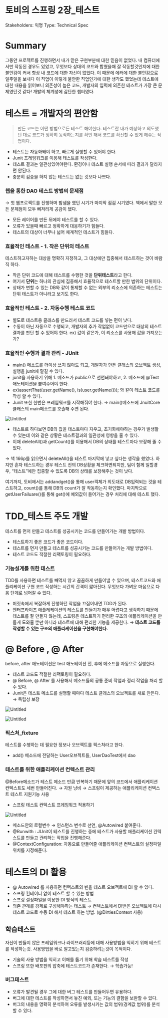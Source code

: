 # 토비의 스프링 2장_테스트

Stakeholders: 익명
Type: Technical Spec

# Summary

그동안 프로젝트를 진행하면서 내가 맏은 구현부분에 대한 믿음이 없었다. 내 컴퓨터에서만 작동된 경우도 있었고, 무엇보다 상대의 코드와 합쳤을때 잘 작동할것인지에 대한 불안감이 커서 항상 내 코드에 대한 자신이 없었다. 이 때문에 에러에 대한 불안감으로 일주일을 보내다 이 직업이 이렇게 불안한 직업인가에 대한 생각도 했었는데 테스트에 대한 내용을 읽어보니 의존성이 높은 코드, 개발자의 입력에 의존한 테스트가 가장 큰 문제였던것 같다! 개발의 체계성에 감탄한 챕터였다.

# 테스트 = 개발자의 편안함

> 만든 코드는 어떤 방법으로든 테스트 해야한다. 테스트란 내가 예상하고 의도했던 대로 코드가 정확히 동작하는지를 확인 해서 코드를 확신할 수 있게 해주는 작업이다.
>
- 테스트는 자동화돼야 하고, 빠르게 실행할 수 있어야 한다.
- Junit 프레임워크를 이용해 테스트를 작성한다.
- 테스트 결과는 일관성있어야한다. 환경이나 테스트 실행 순서에 따라 결과가 달라지면 안된다.
- 충분히 검증을 하지 않는 테스트는 없는 것보다 나쁘다.

### 웹을 통한 DAO 테스트 방법의 문제점

→ 첫 웹프로젝트를 진행하며 밤샘을 했던 시기가 마지막 점검 시기였다. 책에서 말한 모든 문제점이 모두 뼈저리게 공감이 됐다.

- 모든 레이어를 만든 뒤에야 테스트를 할 수 있다.
- 오류가 있을때 빠르고 정확하게 대응하기가 힘들다.
- 테스트의 대상이 너무나 넓어 체계적인 테스트가 힘들다.

### 효율적인 테스트 - 1. 작은 단위의 테스트

테스트하고자하는 대상을 명확히 지정하고, 그 대상에만 집중해서 테스트하는 것이 바람직 하다.

- 작은 단위 코드에 대해 테스트를 수행한 것을 **단위테스트**라고 한다.
- 여기서 **단위**는 하나의 관심에 집중해서 효율적으로 테스트할 만한 범위의 단위이다.
- 상태가 변할 수 있는 DB와 같이 통제할 수 없는 외부의 리소스에 의존하는 테스트는 단위 테스트가 아니라고 보기도 한다.

### 효율적인 테스트 - 2. 자동수행 테스트 코드

- 별도로 테스트용 클래스를 만드러서 테스트 코드를 넣는 편이 낫다.
- 수동이 아닌 자동으로 수행되고, 개발자의 추가 작업없이 코드만으로 대상의 테스트 결과를 판단 할 수 있어야 한다. ex) 값이 같은가, 이 리소스를 사용해 값을 가져오는가?

### 효율적인 수행과 결과 관리 - JUnit

- main() 메소드를 더이상 쓰지 않아도 되고, 개발자가 만든 클래스의 오브젝트 생성, 실행을 junit에 맡길 수 있다.
- junit을 사용하기 위해 1. 메소드가 public으로 선언돼야하고, 2. 메소드에 @Test 애노테이션을 붙여주어야 한다.
- ex)assertThat(user.getName(), is(user.getName())); 와 같이 테스트 코드를 작성 할 수 있다.
- Junit 또한 한번은 프레임워크를 시작해줘야 한다. → main()메소드에 JnuitCore 클래스의 main메소드를 호출해 주면 된다.

![Untitled](%E1%84%90%E1%85%A9%E1%84%87%E1%85%B5%E1%84%8B%E1%85%B4%20%E1%84%89%E1%85%B3%E1%84%91%E1%85%B3%E1%84%85%E1%85%B5%E1%86%BC%202%E1%84%8C%E1%85%A1%E1%86%BC_%E1%84%90%E1%85%A6%E1%84%89%E1%85%B3%E1%84%90%E1%85%B3%20d046133afc4d43dab310d51123779560/Untitled.png)

- 테스트르 하다보면 DB의 값을 테스트마다 지우고, 초기화해야하는 경우가 발생할 수 있는데 이와 같은 상황은 테스트결과의 일관성에 영향을 줄 수 있다.
- 이때 deleteAll()과 getCount()를 이용해서 DB의 상태를 테스트마다 보장해 줄 수 있다.

→ 책 166p를 읽으면서 deleteAll()을 테스트 마지막에 넣고 싶다는 생각을 했었다. 하지만 혼자 테스트하는 경우 테스트 전의 DB상황을 체크하면되지만, 팀이 함께 일할경우, “테스트”에만 집중할 수 있도록 DB의 상태를 보장해주는 것이 낫다.

여기까지, 토비에서는 addandget()을 통해 user객체가 의도대로 DB입력되는 것을 테스트하고, count()를 통해 DB의 count가 잘 작동하는지 확인했다. 마지막으로 getUserFailuare()를 통해 get()에 예외값이 들어가는 경우 처리에 대해 테스트 했다.

# TDD_테스트 주도 개발

테스트를 먼저 만들고 테스트를 성공시키는 코드를 만들어가는 개발 방법이다.

- 테스트하기 좋은 코드가 좋은 코드이다.
- 테스트를 먼저 만들고 테스트를 성공시키는 코드를 만들어가는 개발 방법이다.
- 테스트 코드도 적절한 리팩토링이 필요하다.

### 기능설계를 위한 테스트

TDD를 사용하면 테스트를 빼먹지 않고 꼼꼼하게 만들어낼 수 있으며, 테스트코드와 애플리케이션 구현 코드 작성하는 시간의 간격이 짧아진다. 무엇보다 가벼운 마음으로 다음 단계로 넘어갈 수 있다.

- 머릿속에서 복잡하게 진행하던 작업을 끄집어내면 TDD가 된다.
- 엔터프라이즈 애플레케이션의 테스트를 만들기가 매우 어렵다고 생각하기 때문에 테스트를 잘 만들지 않는데, 스프링은 테스트하기 편리한 구조의 애플리케이션을 만들게 도와줄 뿐만 아니라 테스트에 대해 편리한 기능을 제공한다. → **테스트 코드를 작성할 수 있는 구조의 애플리케이션을 구현해야한다.**

# @ Before , @ After

before, after 애노테이션은 test 애노테이션 전, 후에 메소드를 자동으로 실행한다.

- 테스트 코드도 적절한 리팩토링이 필요하다.
- @ Before, @ After 를 사용해서 메소드들의 공통 준비 작업과 정리 작업을 처리 할 수 있다.
- Junit은 테스트 메소드를 실행할 때마다 테스트 클래스의 오브젝트를 새로 만든다. → 독립성 보장

![Untitled](%E1%84%90%E1%85%A9%E1%84%87%E1%85%B5%E1%84%8B%E1%85%B4%20%E1%84%89%E1%85%B3%E1%84%91%E1%85%B3%E1%84%85%E1%85%B5%E1%86%BC%202%E1%84%8C%E1%85%A1%E1%86%BC_%E1%84%90%E1%85%A6%E1%84%89%E1%85%B3%E1%84%90%E1%85%B3%20d046133afc4d43dab310d51123779560/Untitled%201.png)

![Untitled](%E1%84%90%E1%85%A9%E1%84%87%E1%85%B5%E1%84%8B%E1%85%B4%20%E1%84%89%E1%85%B3%E1%84%91%E1%85%B3%E1%84%85%E1%85%B5%E1%86%BC%202%E1%84%8C%E1%85%A1%E1%86%BC_%E1%84%90%E1%85%A6%E1%84%89%E1%85%B3%E1%84%90%E1%85%B3%20d046133afc4d43dab310d51123779560/Untitled%202.png)

### 픽스처_fixture

테스트를 수행하는 데 필요한 정보나 오브젝트를 픽스처라고 한다.

- add() 메소드에 전달하는 User오브젝트들, UserDaoTest에서 dao

### 테스트를 위한 애플리케이션 컨텍스트 관리

@Before메소드가 테스트 메소드 만큼 반복하기 때문에 앞의 코드에서 애플리케이션 컨텍스트도 세번 만들어진다. → 자원 낭비 → 스프링이 제공하는 애플리케이션 컨텍스트 테스트 지원기능 사용

- 스프링 테스트 컨텍스트 프레임워크 적용하기

![Untitled](%E1%84%90%E1%85%A9%E1%84%87%E1%85%B5%E1%84%8B%E1%85%B4%20%E1%84%89%E1%85%B3%E1%84%91%E1%85%B3%E1%84%85%E1%85%B5%E1%86%BC%202%E1%84%8C%E1%85%A1%E1%86%BC_%E1%84%90%E1%85%A6%E1%84%89%E1%85%B3%E1%84%90%E1%85%B3%20d046133afc4d43dab310d51123779560/Untitled%203.png)

- 메소드안의 로컬변수 → 인스턴스 변수로 선언, @Autowired 붙여준다.
- @Runwith : JUnit이 테스트를 진행하는 중에 테스트가 사용할 애플리케이션 컨텍스트를 만들고 관리하는 작업을 진행해준다.
- @ContextConfiguration: 자동으로 만들어줄 애플리케이션 컨텍스트의 설정파일 위치를 지정해준다.

# 테스트의 DI 활용

- @ Autowired 를 사용하면 컨텍스트의 빈을 테스트 오브젝트에 DI 할 수 있다.
- 스프링 컨테이너 없이 테스트 할 수 있는 방법
- 스프링 설정파일을 이용한 DI 방식의 테스트
- 의존 관계를 강제로 구성해야하는 테스트 → 컨텍스트에서 DI받은 오브젝트에 다시 테스트 코드로 수동 DI 해서 테스트 하는 방법. (@DirtiesContext 사용)

## 학습테스트

자신이 만들지 않은 프레임워크나 라이브러리등에 대해 사용방법을 익히기 위해 테스트를 작성하는것. 사용방법을 바로 알고있는지 검증하려는것이 목적이다.

- 기술의 사용 방법을 익히고 이해를 돕기 위해 학습 테스트를 작성
- 스프링 또한 배포판의 압축에 테스트코드가 존재한다. → 학습가능!

### 버그테스트

- 오류가 발견될 경우 그에 대한 버그 테스트를 만들어두면 유용하다.
- 버그에 대한 테스트를 작성하면서 놓친 예외, 또는 기능의 결함을 보완할 수 있다.
- 버그의 내용을 명확히 분석하여 오류를 발생시키는 값의 범위(경계값 범위)를 분석 할 수 있다.